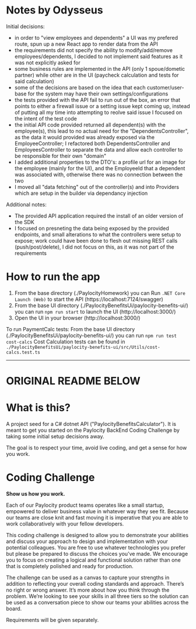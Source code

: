 # Notes by Odysseus #

Initial decisions:
- in order to "view employees and dependents" a UI was my prefered route, spun up a new React app to render data from the API
- the requirements did not specify the ability to modify/add/remove employees/dependents, I decided to not implement said features as it was not explicitly asked for
- some business rules are implemented in the API (only 1 spoue/dometic partner) while other are in the UI (paycheck calculation and tests for said calculation)
- some of the decisions are based on the idea that each customer/user-base for the system may have their own settings/configurations
- the tests provided with the API fail to run out of the box, an error that points to either a firewall issue or a setting issue kept coming up, instead of putting all my time into attempting to reolve said issue I focused on the intent of the test code
- the initial API code provided returned all dependent(s) with the employee(s), this lead to no actual need for the "DependentsController", as the data it would provided was already exposed via the EmployeeController;  I refactored both DependentsController and EmployeesController to separate the data and allow each controller to be responsible for their own "domain"
- I added additional properties to the DTO's: a profile url for an image for the employee (mainly for the UI), and the EmployeeId that a dependent was associated with, otherwise there was no connection between the two
- I moved all "data fetching" out of the controller(s) and into Providers which are setup in the builder via dependancy injection

Additional notes:
- The provided API application required the install of an older version of the SDK
- I focused on presneting the data being exposed by the provided endpoints, and small alterations to what the controllers were setup to expose; work could have been done to flesh out missing REST calls (push/post/delete), I did not focus on this, as it was not part of the requirements


# How to run the app #
1. From the base directory (./PaylocityHomework) you can Run `.NET Core Launch (Web)` to start the API (https://localhost:7124/swagger)
2. From the base UI directory (./PaylocityBenefitsUi/paylocity-benefits-ui/) you can run `npm run start` to launch the UI (http://localhost:3000/)
3. Open the UI in your browser (http://localhost:3000/)

To run PaymentCalc tests: From the base UI directory (./PaylocityBenefitsUi/paylocity-benefits-ui/) you can run `npm run test cost-calcs`
Cost Calculation tests can be found in `./PaylocityBenefitsUi/paylocity-benefits-ui/src/Utils/cost-calcs.test.ts`

---

# ORIGINAL README BELOW #

# What is this?

A project seed for a C# dotnet API ("PaylocityBenefitsCalculator").  It is meant to get you started on the Paylocity BackEnd Coding Challenge by taking some initial setup decisions away.

The goal is to respect your time, avoid live coding, and get a sense for how you work.

# Coding Challenge

**Show us how you work.**

Each of our Paylocity product teams operates like a small startup, empowered to deliver business value in
whatever way they see fit. Because our teams are close knit and fast moving it is imperative that you are able
to work collaboratively with your fellow developers. 

This coding challenge is designed to allow you to demonstrate your abilities and discuss your approach to
design and implementation with your potential colleagues. You are free to use whatever technologies you
prefer but please be prepared to discuss the choices you’ve made. We encourage you to focus on creating a
logical and functional solution rather than one that is completely polished and ready for production.

The challenge can be used as a canvas to capture your strengths in addition to reflecting your overall coding
standards and approach. There’s no right or wrong answer.  It’s more about how you think through the
problem. We’re looking to see your skills in all three tiers so the solution can be used as a conversation piece
to show our teams your abilities across the board.

Requirements will be given separately.